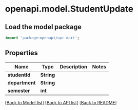 # openapi.model.StudentUpdate

## Load the model package
```dart
import 'package:openapi/api.dart';
```

## Properties
Name | Type | Description | Notes
------------ | ------------- | ------------- | -------------
**studentId** | **String** |  | 
**department** | **String** |  | 
**semester** | **int** |  | 

[[Back to Model list]](../README.md#documentation-for-models) [[Back to API list]](../README.md#documentation-for-api-endpoints) [[Back to README]](../README.md)


